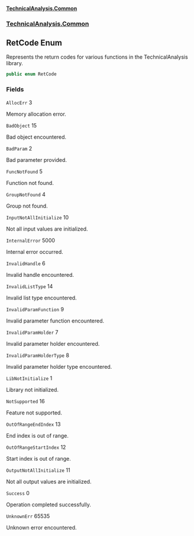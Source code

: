 #### [TechnicalAnalysis.Common](Atypical.TechnicalAnalysis.Common.md 'Atypical.TechnicalAnalysis.Common')
### [TechnicalAnalysis.Common](Atypical.TechnicalAnalysis.Common.md#TechnicalAnalysis.Common 'TechnicalAnalysis.Common')

## RetCode Enum

Represents the return codes for various functions in the TechnicalAnalysis library.

```csharp
public enum RetCode
```
### Fields

<a name='TechnicalAnalysis.Common.RetCode.AllocErr'></a>

`AllocErr` 3

Memory allocation error.

<a name='TechnicalAnalysis.Common.RetCode.BadObject'></a>

`BadObject` 15

Bad object encountered.

<a name='TechnicalAnalysis.Common.RetCode.BadParam'></a>

`BadParam` 2

Bad parameter provided.

<a name='TechnicalAnalysis.Common.RetCode.FuncNotFound'></a>

`FuncNotFound` 5

Function not found.

<a name='TechnicalAnalysis.Common.RetCode.GroupNotFound'></a>

`GroupNotFound` 4

Group not found.

<a name='TechnicalAnalysis.Common.RetCode.InputNotAllInitialize'></a>

`InputNotAllInitialize` 10

Not all input values are initialized.

<a name='TechnicalAnalysis.Common.RetCode.InternalError'></a>

`InternalError` 5000

Internal error occurred.

<a name='TechnicalAnalysis.Common.RetCode.InvalidHandle'></a>

`InvalidHandle` 6

Invalid handle encountered.

<a name='TechnicalAnalysis.Common.RetCode.InvalidListType'></a>

`InvalidListType` 14

Invalid list type encountered.

<a name='TechnicalAnalysis.Common.RetCode.InvalidParamFunction'></a>

`InvalidParamFunction` 9

Invalid parameter function encountered.

<a name='TechnicalAnalysis.Common.RetCode.InvalidParamHolder'></a>

`InvalidParamHolder` 7

Invalid parameter holder encountered.

<a name='TechnicalAnalysis.Common.RetCode.InvalidParamHolderType'></a>

`InvalidParamHolderType` 8

Invalid parameter holder type encountered.

<a name='TechnicalAnalysis.Common.RetCode.LibNotInitialize'></a>

`LibNotInitialize` 1

Library not initialized.

<a name='TechnicalAnalysis.Common.RetCode.NotSupported'></a>

`NotSupported` 16

Feature not supported.

<a name='TechnicalAnalysis.Common.RetCode.OutOfRangeEndIndex'></a>

`OutOfRangeEndIndex` 13

End index is out of range.

<a name='TechnicalAnalysis.Common.RetCode.OutOfRangeStartIndex'></a>

`OutOfRangeStartIndex` 12

Start index is out of range.

<a name='TechnicalAnalysis.Common.RetCode.OutputNotAllInitialize'></a>

`OutputNotAllInitialize` 11

Not all output values are initialized.

<a name='TechnicalAnalysis.Common.RetCode.Success'></a>

`Success` 0

Operation completed successfully.

<a name='TechnicalAnalysis.Common.RetCode.UnknownErr'></a>

`UnknownErr` 65535

Unknown error encountered.
